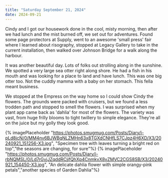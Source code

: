 ```yaml
---
title: "Saturday September 21, 2024"
date: 2024-09-21
---
```

Cindy and I got our housework done in the cool, misty morning, then after we had lunch and the mist burned off, we set out for adventures.  Found some page protectors at Supply, went to an awesome 'small press' fair where I learned about risography, stopped at Legacy Gallery to take in the current installation, then walked over Johnson Bridge for a walk along the harbour.  

It was another beautiful day.  Lots of folks out strolling along in the sunshine.  We spotted a very large sea otter right along shore.  He had a fish in his mouth and was looking for a place to land and have lunch.  This was one big otter too.  Not the cuddly mamma with a baby on her stomach.  This fella meant business.

We stopped at the Empress on the way home so I could show Cindy the flowers.  The grounds were packed with cruisers, but we found a less trodden path and stopped to smell the flowers.  I was surprised when my plant app came back as 'dahlia' for most of the flowers.  The variety was vast, from huge frilly blooms to tight twillery to simple elegance.  They're all on the juice but my golly they look good.

{% imagePlaceholder "https://photos.smugmug.com/Posts/Diary/i-pLd8jcN/0/MM4nv6BJWBqNLZMHn63x8TGXdCNHfLS7CJpz4H6XD/X3/20240921_151256-X3.jpg", "Specimen tree with leaves turning a bright red on top","the seasons are changing, for sure"%}
{% imagePlaceholder "https://photos.smugmug.com/Posts/Diary/i-rbNQMSL/0/Ld7rGvjJZqddRCjjfQhXp4CnmkvX8vZMVC2CGS8SB/X3/20240921_154450-X3.jpg", "An delicate dahlia flower with simple orangy-pink petals","another species of Garden Dahlia"%}